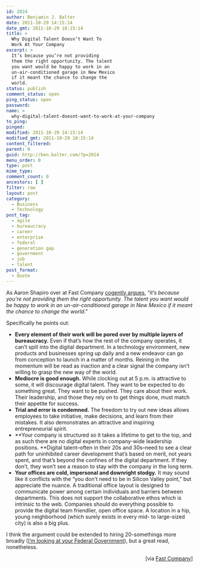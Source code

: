 ```yaml
---
id: 2024
author: Benjamin J. Balter
date: 2011-10-29 14:15:14
date_gmt: 2011-10-29 18:15:14
title: >
  Why Digital Talent Doesn’t Want To
  Work At Your Company
excerpt: >
  It’s because you’re not providing
  them the right opportunity. The talent
  you want would be happy to work in an
  un-air-conditioned garage in New Mexico
  if it meant the chance to change the
  world.
status: publish
comment_status: open
ping_status: open
password:
name: >
  why-digital-talent-doesnt-want-to-work-at-your-company
to_ping:
pinged:
modified: 2011-10-29 14:15:14
modified_gmt: 2011-10-29 18:15:14
content_filtered:
parent: 0
guid: http://ben.balter.com/?p=2024
menu_order: 0
type: post
mime_type:
comment_count: 0
ancestors: [ ]
filter: raw
layout: post
category:
  - Business
  - Technology
post_tag:
  - agile
  - bureaucracy
  - career
  - enterprise
  - federal
  - generation gap
  - government
  - job
  - talent
post_format:
  - Quote
---
```

As Aaron Shapiro over at Fast Company [cogently argues][1], “*it’s because you’re not providing them the right opportunity. The talent you want would be happy to work in an un-air-conditioned garage in New Mexico if it meant the chance to change the world*.”

Specifically he points out:

*   **Every element of their work will be pored over by multiple layers of bureaucracy.** Even if that’s how the rest of the company operates, it can’t spill into the digital department. In a technology environment, new products and businesses spring up daily and a new endeavor can go from conception to launch in a matter of months. Reining in the momentum will be read as inaction and a clear signal the company isn’t willing to grasp the new way of the world.
*   **Mediocre is good enough.** While clocking out at 5 p.m. is attractive to some, it will discourage digital talent. They want to be expected to do something great. They want to be pushed. They care about their work. Their leadership, and those they rely on to get things done, must match their appetite for success.
*   **Trial and error is condemned.** The freedom to try out new ideas allows employees to take initiative, make decisions, and learn from their mistakes. It also demonstrates an attractive and inspiring entrepreneurial spirit.
*   **Your company is structured so it takes a lifetime to get to the top, and as such there are no digital experts in company-wide leadership positions. **Digital talent–often in their 20s and 30s–need to see a clear path for uninhibited career development that’s based on merit, not years spent, and that’s beyond the confines of the digital department. If they don’t, they won’t see a reason to stay with the company in the long term.
*   **Your offices are cold, impersonal and downright stodgy.** It may sound like it conflicts with the “you don’t need to be in Silicon Valley point,” but appreciate the nuance. A traditional office layout is designed to communicate power among certain individuals and barriers between departments. This does not support the collaborative ethos which is intrinsic to the web. Companies should do everything possible to provide the digital team friendlier, open office space. A location in a hip, young neighborhood (which surely exists in every mid- to large-sized city) is also a big plus.

<div>
  I think the argument could be extended to hiring 20-somethings more broadly (<a href="http://www.nextgov.com/nextgov/ng_20100423_7313.php">I’m looking at your Federal Government</a>), but a great read, nonetheless.
</div>

<p style="text-align: right;">
  [via <a href="http://www.fastcompany.com/1779120/embargo-1027-why-digital-talent-doesn-t-want-to-work-at-your-company">Fast Company</a>]
</p>

 [1]: http://www.fastcompany.com/1779120/embargo-1027-why-digital-talent-doesn-t-want-to-work-at-your-company